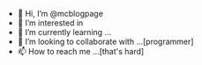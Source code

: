 - 👋 Hi, I’m @mcblogpage
- 👀 I’m interested in 
- 🌱 I’m currently learning ...
- 💞️ I’m looking to collaborate with ...[programmer]
- 📫 How to reach me ...[that's hard]

<!---
mcblogpage/mcblogpage is a ✨ special ✨ repository because its `README.md` (this file) appears on your GitHub profile.
You can click the Preview link to take a look at your changes.
--->
